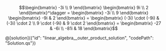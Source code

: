 $$\begin{bmatrix} -3i \\ 9 \end{bmatrix}
\begin{bmatrix} 9i \\ 2 \end{bmatrix}^\dagger =
\begin{bmatrix} -3i \\ 9 \end{bmatrix}
\begin{bmatrix} -9i & 2 \end{bmatrix} =
\begin{bmatrix}
    (-3i) \cdot (-9i) & (-3i) \cdot 2 \\
    9 \cdot (-9i) & 9 \cdot 2
\end{bmatrix} =
\begin{bmatrix}
    -27 & -6i \\
    -81i & 18
\end{bmatrix}$$

@[solution]({"id": "linear_algebra__outer_product_solution", "codePath": "Solution.qs"})
